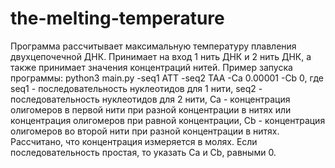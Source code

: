 # the-melting-temperature
Программа рассчитывает максимальную температуру плавления двухцепочечной ДНК.
Принимает на вход 1 нить ДНК и 2 нить ДНК, а также принимает значения концентраций нитей. 
Пример запуска программы: python3 main.py -seq1 ATT -seq2 TAA -Ca 0.00001 -Cb 0, где
seq1 - последовательность нуклеотидов для 1 нити, seq2 - последовательность нуклеотидов для 2 нити,
Ca - концентрация олигомеров в первой нити при разной концентрации в нитях или концентрация олигомеров
при равной концентрации, Cb - концентрация олигомеров во второй нити при разной концентрации в нитях.
Рассчитано, что концентрация измеряется в молях. Если последовательность простая, то указать Ca и Cb,
равными 0.
